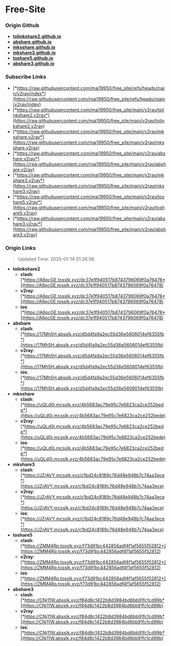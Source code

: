 # Free-Site

### Origin Github

- [**tolinkshare2.github.io**](https://github.com/tolinkshare2/tolinkshare2.github.io)
- [**abshare.github.io**](https://github.com/abshare/abshare.github.io)
- [**mksshare.github.io**](https://github.com/mksshare/mksshare.github.io)
- [**mkshare3.github.io**](https://github.com/mkshare3/mkshare3.github.io)
- [**toshare5.github.io**](https://github.com/toshare5/toshare5.github.io)
- [**abshare3.github.io**](https://github.com/abshare3/abshare3.github.io)

### Subscribe Links

- [*https://raw.githubusercontent.com/mai19950/free_site/refs/heads/main/v2ray/index*](https://raw.githubusercontent.com/mai19950/free_site/refs/heads/main/v2ray/index)
- [*https://raw.githubusercontent.com/mai19950/free_site/main/v2ray/tolinkshare2.v2ray*](https://raw.githubusercontent.com/mai19950/free_site/main/v2ray/tolinkshare2.v2ray)
- [*https://raw.githubusercontent.com/mai19950/free_site/main/v2ray/mksshare.v2ray*](https://raw.githubusercontent.com/mai19950/free_site/main/v2ray/mksshare.v2ray)
- [*https://raw.githubusercontent.com/mai19950/free_site/main/v2ray/abshare.v2ray*](https://raw.githubusercontent.com/mai19950/free_site/main/v2ray/abshare.v2ray)
- [*https://raw.githubusercontent.com/mai19950/free_site/main/v2ray/mkshare3.v2ray*](https://raw.githubusercontent.com/mai19950/free_site/main/v2ray/mkshare3.v2ray)
- [*https://raw.githubusercontent.com/mai19950/free_site/main/v2ray/toshare5.v2ray*](https://raw.githubusercontent.com/mai19950/free_site/main/v2ray/toshare5.v2ray)
- [*https://raw.githubusercontent.com/mai19950/free_site/main/v2ray/abshare3.v2ray*](https://raw.githubusercontent.com/mai19950/free_site/main/v2ray/abshare3.v2ray)

### Origin Links

> Updated Time: 2025-01-14 01:26:58

- **tolinkshare2**
  - **clash**: [*https://A6pcGE.tosslk.xyz/dc37e1f940517b8743796069f0a76478*](https://A6pcGE.tosslk.xyz/dc37e1f940517b8743796069f0a76478)
  - **v2ray**: [*https://A6pcGE.tosslk.xyz/dc37e1f940517b8743796069f0a76478*](https://A6pcGE.tosslk.xyz/dc37e1f940517b8743796069f0a76478)
  - **ios**: [*https://A6pcGE.tosslk.xyz/dc37e1f940517b8743796069f0a76478*](https://A6pcGE.tosslk.xyz/dc37e1f940517b8743796069f0a76478)
- **abshare**
  - **clash**: [*https://17Mh5H.absslk.xyz/d5d4fa9a2ec55d36e5606014ef6355fb*](https://17Mh5H.absslk.xyz/d5d4fa9a2ec55d36e5606014ef6355fb)
  - **v2ray**: [*https://17Mh5H.absslk.xyz/d5d4fa9a2ec55d36e5606014ef6355fb*](https://17Mh5H.absslk.xyz/d5d4fa9a2ec55d36e5606014ef6355fb)
  - **ios**: [*https://17Mh5H.absslk.xyz/d5d4fa9a2ec55d36e5606014ef6355fb*](https://17Mh5H.absslk.xyz/d5d4fa9a2ec55d36e5606014ef6355fb)
- **mksshare**
  - **clash**: [*https://uQLd0i.mcsslk.xyz/4b5683ac79e95c7e6823ca2ce252bede*](https://uQLd0i.mcsslk.xyz/4b5683ac79e95c7e6823ca2ce252bede)
  - **v2ray**: [*https://uQLd0i.mcsslk.xyz/4b5683ac79e95c7e6823ca2ce252bede*](https://uQLd0i.mcsslk.xyz/4b5683ac79e95c7e6823ca2ce252bede)
  - **ios**: [*https://uQLd0i.mcsslk.xyz/4b5683ac79e95c7e6823ca2ce252bede*](https://uQLd0i.mcsslk.xyz/4b5683ac79e95c7e6823ca2ce252bede)
- **mkshare3**
  - **clash**: [*https://JZrAVY.mcsslk.xyz/c1bd24c8189c76d48e948b7c74aa3ece*](https://JZrAVY.mcsslk.xyz/c1bd24c8189c76d48e948b7c74aa3ece)
  - **v2ray**: [*https://JZrAVY.mcsslk.xyz/c1bd24c8189c76d48e948b7c74aa3ece*](https://JZrAVY.mcsslk.xyz/c1bd24c8189c76d48e948b7c74aa3ece)
  - **ios**: [*https://JZrAVY.mcsslk.xyz/c1bd24c8189c76d48e948b7c74aa3ece*](https://JZrAVY.mcsslk.xyz/c1bd24c8189c76d48e948b7c74aa3ece)
- **toshare5**
  - **clash**: [*https://ZMM4Rp.tosslk.xyz/f73d91bc442856adf4f1af5655f52812*](https://ZMM4Rp.tosslk.xyz/f73d91bc442856adf4f1af5655f52812)
  - **v2ray**: [*https://ZMM4Rp.tosslk.xyz/f73d91bc442856adf4f1af5655f52812*](https://ZMM4Rp.tosslk.xyz/f73d91bc442856adf4f1af5655f52812)
  - **ios**: [*https://ZMM4Rp.tosslk.xyz/f73d91bc442856adf4f1af5655f52812*](https://ZMM4Rp.tosslk.xyz/f73d91bc442856adf4f1af5655f52812)
- **abshare3**
  - **clash**: [*https://CNj11W.absslk.xyz/f84d8c1422b8d3984bd6bb91fc1cd99b*](https://CNj11W.absslk.xyz/f84d8c1422b8d3984bd6bb91fc1cd99b)
  - **v2ray**: [*https://CNj11W.absslk.xyz/f84d8c1422b8d3984bd6bb91fc1cd99b*](https://CNj11W.absslk.xyz/f84d8c1422b8d3984bd6bb91fc1cd99b)
  - **ios**: [*https://CNj11W.absslk.xyz/f84d8c1422b8d3984bd6bb91fc1cd99b*](https://CNj11W.absslk.xyz/f84d8c1422b8d3984bd6bb91fc1cd99b)
